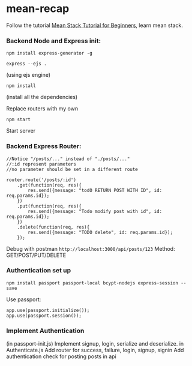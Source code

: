 # mean-recap
Follow the tutorial [Mean Stack Tutorial for Beginners](https://github.com/hwz/chirp), learn mean stack.

### Backend Node and Express init:
```
npm install express-generator -g
```
```
express --ejs . 
```
(using ejs engine)
```
npm install
```
(install all the dependencies)

Replace routers with my own
```
npm start
```
Start server

### Backend Express Router:
```
//Notice "/posts/..." instead of "./posts/..."
//:id represent parameters
//no parameter should be set in a different route

router.route('/posts/:id')
    .get(function(req, res){
        res.send({message: "todO RETURN POST WITH ID", id: req.params.id});
    })
    .put(function(req, res){
        res.send({message: "Todo modify post with id", id: req.params.id});
    })
    .delete(function(req, res){
        res.send({message: "TODO delete", id: req.params.id});
    });
```
Debug with postman
`http://localhost:3000/api/posts/123`  Method: GET/POST/PUT/DELETE

### Authentication set up
```
npm install passport passport-local bcypt-nodejs express-session --save 
```

Use passport: 
```
app.use(passport.initialize());
app.use(passport.session());
```

### Implement Authentication
(in passport-init.js)
Implement signup, login, serialize and deserialize.
in Authenticate.js
Add router for success, failure, login, signup, signin
Add authentication check for posting posts in api
